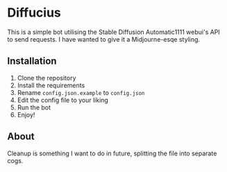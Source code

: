 # Diffucius
This is a simple bot utilising the Stable Diffusion Automatic1111 webui's API to send requests. I have wanted to give it a Midjourne-esqe styling.

## Installation
1. Clone the repository
2. Install the requirements
3. Rename `config.json.example` to `config.json`
4. Edit the config file to your liking
5. Run the bot
6. Enjoy!

## About
Cleanup is something I want to do in future, splitting the file into separate cogs.